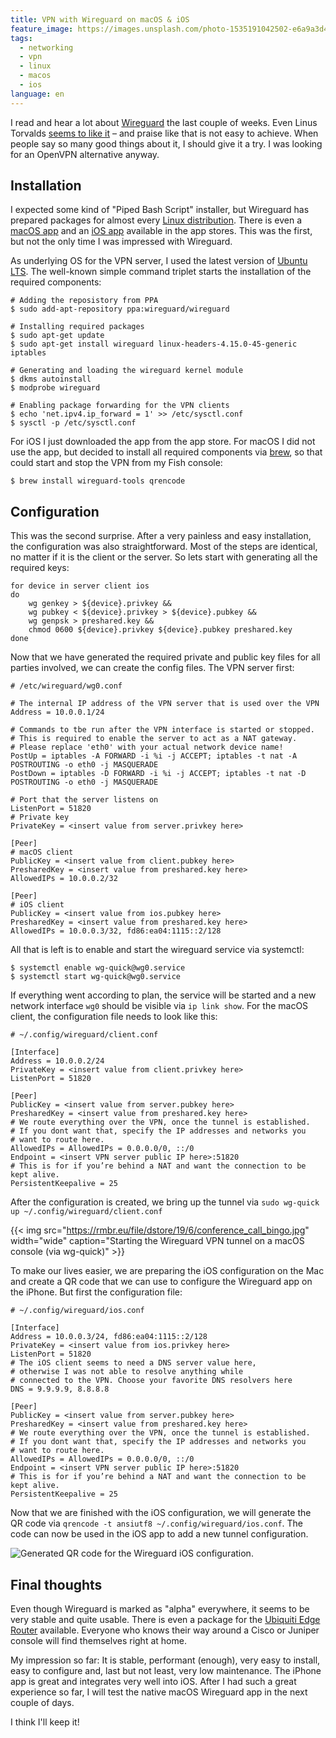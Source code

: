 ```yaml
---
title: VPN with Wireguard on macOS & iOS
feature_image: https://images.unsplash.com/photo-1535191042502-e6a9a3d407e7?ixlib=rb-1.2.1&q=80&fm=jpg&crop=entropy&cs=tinysrgb&w=1080&fit=max&ixid=eyJhcHBfaWQiOjExNzczfQ
tags: 
  - networking
  - vpn
  - linux
  - macos
  - ios
language: en
---
```


I read and hear a lot about [Wireguard](https://www.wireguard.com) the last couple of weeks. Even Linus Torvalds [seems to like it](http://lkml.iu.edu/hypermail/linux/kernel/1808.0/02472.html) – and praise like that is not easy to achieve. When people say so many good things about it, I should give it a try. I was looking for an OpenVPN alternative anyway.

## Installation

I expected some kind of "Piped Bash Script" installer, but Wireguard has prepared packages for almost every [Linux distribution](https://www.wireguard.com/install/). There is even a [macOS app](https://itunes.apple.com/us/app/wireguard/id1451685025?ls=1&mt=12) and an [iOS app](https://itunes.apple.com/us/app/wireguard/id1441195209?ls=1&mt=8) available in the app stores. This was the first, but not the only time I was impressed with Wireguard.

As underlying OS for the VPN server, I used the latest version of [Ubuntu LTS](https://www.ubuntu.com/download/server). The well-known simple command triplet starts the installation of the required components:
    
    
    # Adding the reposistory from PPA
    $ sudo add-apt-repository ppa:wireguard/wireguard
    
    # Installing required packages
    $ sudo apt-get update
    $ sudo apt-get install wireguard linux-headers-4.15.0-45-generic iptables
    
    # Generating and loading the wireguard kernel module
    $ dkms autoinstall
    $ modprobe wireguard
    
    # Enabling package forwarding for the VPN clients
    $ echo 'net.ipv4.ip_forward = 1' >> /etc/sysctl.conf
    $ sysctl -p /etc/sysctl.conf
    

For iOS I just downloaded the app from the app store. For macOS I did not use the app, but decided to install all required components via [brew](https://brew.sh), so that could start and stop the VPN from my Fish console:
    
    $ brew install wireguard-tools qrencode
    
## Configuration

This was the second surprise. After a very painless and easy installation, the configuration was also straightforward. Most of the steps are identical, no matter if it is the client or the server. So lets start with generating all the required keys:
    
    
    for device in server client ios
    do
    	wg genkey > ${device}.privkey &&
    	wg pubkey < ${device}.privkey > ${device}.pubkey &&
    	wg genpsk > preshared.key && 
    	chmod 0600 ${device}.privkey ${device}.pubkey preshared.key
    done
    

Now that we have generated the required private and public key files for all parties involved, we can create the config files. The VPN server first:
    
    
    # /etc/wireguard/wg0.conf
    
    # The internal IP address of the VPN server that is used over the VPN
    Address = 10.0.0.1/24
    
    # Commands to tbe run after the VPN interface is started or stopped.
    # This is required to enable the server to act as a NAT gateway.
    # Please replace 'eth0' with your actual network device name!
    PostUp = iptables -A FORWARD -i %i -j ACCEPT; iptables -t nat -A POSTROUTING -o eth0 -j MASQUERADE
    PostDown = iptables -D FORWARD -i %i -j ACCEPT; iptables -t nat -D POSTROUTING -o eth0 -j MASQUERADE
    
    # Port that the server listens on
    ListenPort = 51820
    # Private key
    PrivateKey = <insert value from server.privkey here>
    
    [Peer]
    # macOS client
    PublicKey = <insert value from client.pubkey here>
    PresharedKey = <insert value from preshared.key here>
    AllowedIPs = 10.0.0.2/32
    
    [Peer]
    # iOS client
    PublicKey = <insert value from ios.pubkey here>
    PresharedKey = <insert value from preshared.key here>
    AllowedIPs = 10.0.0.3/32, fd86:ea04:1115::2/128
    

All that is left is to enable and start the wireguard service via systemctl:
    
    
    $ systemctl enable wg-quick@wg0.service
    $ systemctl start wg-quick@wg0.service
    

If everything went according to plan, the service will be started and a new network interface `wg0` should be visible via `ip link show`. For the macOS client, the configuration file needs to look like this:
    
    
    # ~/.config/wireguard/client.conf
    
    [Interface]
    Address = 10.0.0.2/24
    PrivateKey = <insert value from client.privkey here>
    ListenPort = 51820
    
    [Peer]
    PublicKey = <insert value from server.pubkey here>
    PresharedKey = <insert value from preshared.key here>
    # We route everything over the VPN, once the tunnel is established.
    # If you dont want that, specify the IP addresses and networks you
    # want to route here.
    AllowedIPs = AllowedIPs = 0.0.0.0/0, ::/0
    Endpoint = <insert VPN server public IP here>:51820
    # This is for if you’re behind a NAT and want the connection to be kept alive.
    PersistentKeepalive = 25
    
After the configuration is created, we bring up the tunnel via `sudo wg-quick up ~/.config/wireguard/client.conf`

{{< img src="https://rmbr.eu/file/dstore/19/6/conference_call_bingo.jpg" width="wide" caption="Starting the Wireguard VPN tunnel on a macOS console (via wg-quick)" >}}

To make our lives easier, we are preparing the iOS configuration on the Mac and create a QR code that we can use to configure the Wireguard app on the iPhone. But first the configuration file:
    
    
    # ~/.config/wireguard/ios.conf
    
    [Interface]
    Address = 10.0.0.3/24, fd86:ea04:1115::2/128
    PrivateKey = <insert value from ios.privkey here>
    ListenPort = 51820
    # The iOS client seems to need a DNS server value here,
    # otherwise I was not able to resolve anything while
    # connected to the VPN. Choose your favorite DNS resolvers here
    DNS = 9.9.9.9, 8.8.8.8
    
    [Peer]
    PublicKey = <insert value from server.pubkey here>
    PresharedKey = <insert value from preshared.key here>
    # We route everything over the VPN, once the tunnel is established.
    # If you dont want that, specify the IP addresses and networks you
    # want to route here.
    AllowedIPs = AllowedIPs = 0.0.0.0/0, ::/0
    Endpoint = <insert VPN server public IP here>:51820
    # This is for if you’re behind a NAT and want the connection to be kept alive.
    PersistentKeepalive = 25
    

Now that we are finished with the iOS configuration, we will generate the QR code via `qrencode -t ansiutf8 ~/.config/wireguard/ios.conf`. The code can now be used in the iOS app to add a new tunnel configuration.

![Generated QR code for the Wireguard iOS configuration.](https://i.snap.as/QgorTMD.png)

## Final thoughts

Even though Wireguard is marked as "alpha" everywhere, it seems to be very stable and quite usable. There is even a package for the [Ubiquiti Edge Router](https://community.ubnt.com/t5/EdgeRouter/Release-WireGuard-for-EdgeRouter/td-p/1904764) available. Everyone who knows their way around a Cisco or Juniper console will find themselves right at home.

My impression so far: It is stable, performant (enough), very easy to install, easy to configure and, last but not least, very low maintenance. The iPhone app is great and integrates very well into iOS. After I had such a great experience so far, I will test the native macOS Wireguard app in the next couple of days.

I think I'll keep it!

